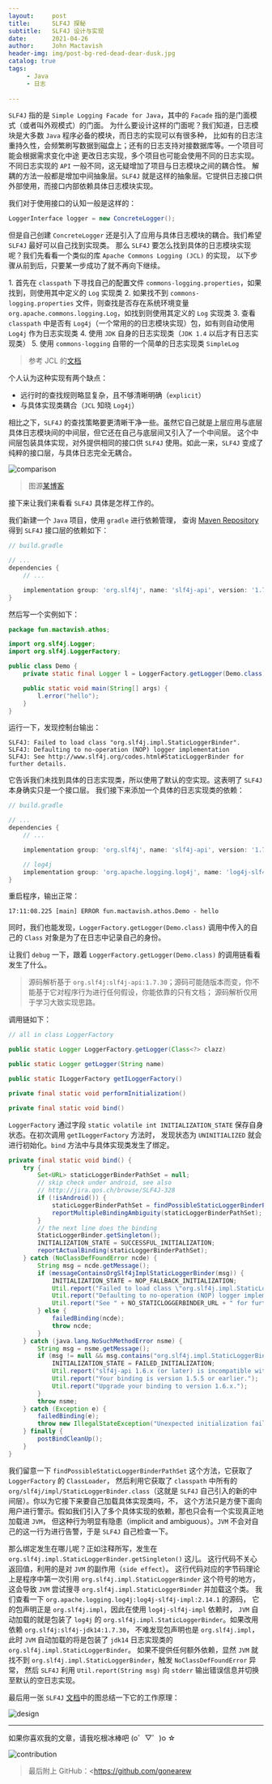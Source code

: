 ```yaml
---
layout:     post
title:      SLF4J 探秘
subtitle:   SLF4J 设计与实现
date:       2021-04-26
author:     John Mactavish
header-img: img/post-bg-red-dead-dear-dusk.jpg
catalog: true
tags:
     - Java
     - 日志
     
---
```


`SLF4J` 指的是 `Simple Logging Facade for Java`，其中的 `Facade` 指的是门面模式（或者叫外观模式）的门面。
为什么要设计这样的门面呢？我们知道，日志模块是大多数 `Java` 程序必备的模块，而日志的实现可以有很多种，
比如有的日志注重持久性，会频繁刷写数据到磁盘上；还有的日志支持对接数据库等。一个项目可能会根据需求变化中途
更改日志实现，多个项目也可能会使用不同的日志实现。不同日志实现的 `API` 一般不同，这无疑增加了项目与日志模块之间的耦合性。
解耦的方法一般都是增加中间抽象层。`SLF4J` 就是这样的抽象层。它提供日志接口供外部使用，而接口内部依赖具体日志模块实现。

我们对于使用接口的认知一般是这样的：

```java
LoggerInterface logger = new ConcreteLogger();
```

但是自己创建 `ConcreteLogger` 还是引入了应用与具体日志模块的耦合。我们希望 `SLF4J` 最好可以自己找到实现类。
那么 `SLF4J` 要怎么找到具体的日志模块实现呢？我们先看看一个类似的库 `Apache Commons Logging (JCL)` 的实现，
以下步骤从前到后，只要某一步成功了就不再向下继续。

1. 首先在 `classpath` 下寻找自己的配置文件 `commons-logging.properties`，如果找到，则使用其中定义的 `Log` 实现类
2. 如果找不到 `commons-logging.properties` 文件，则查找是否存在系统环境变量 `org.apache.commons.logging.Log`，如找到则使用其定义的 `Log` 实现类
3. 查看 `classpath` 中是否有 `Log4j`（一个常用的的日志模块实现）包，如有则自动使用 `Log4j` 作为日志实现类
4. 使用 `JDK` 自身的日志实现类（`JDK 1.4` 以后才有日志实现类）
5. 使用 `commons-logging` 自带的一个简单的日志实现类 `SimpleLog`

> 参考 JCL 的[文档](https://commons.apache.org/proper/commons-logging/guide.html)

个人认为这种实现有两个缺点：

- 远行时的查找规则略显复杂，且不够清晰明确（`explicit`）
- 与具体实现类耦合（`JCL` 知晓 `Log4j`）
  
相比之下，`SLF4J` 的查找策略要更清晰干净一些。虽然它自己就是上层应用与底层具体日志模块间的中间层，但它还在自己与底层间又引入了一个中间层。
这个中间层包装具体实现，对外提供相同的接口供 `SLF4J` 使用。如此一来，`SLF4J` 变成了纯粹的接口层，与具体日志完全无耦合。

![comparison](https://raw.githubusercontent.com/gonearewe/gonearewe.github.io/master/img/post-2021-slf4j-comparison.png)

> 图源[某博客](https://jayunit100.blogspot.com/2013/10/simplifying-distinction-between-sl4j.html)

接下来让我们来看看 `SLF4J` 具体是怎样工作的。

我们新建一个 `Java` 项目，使用 `gradle` 进行依赖管理，
查询 [Maven Repository](https://mvnrepository.com/artifact/org.slf4j/slf4j-api) 得到 `SLF4J` 接口层的依赖如下：

```groovy
// build.gradle

// ...
dependencies {
    // ...

    implementation group: 'org.slf4j', name: 'slf4j-api', version: '1.7.30'
}
```

然后写一个实例如下：

```java
package fun.mactavish.athos;

import org.slf4j.Logger;
import org.slf4j.LoggerFactory;

public class Demo {
    private static final Logger l = LoggerFactory.getLogger(Demo.class);

    public static void main(String[] args) {
        l.error("hello");
    }
}
```

运行一下，发现控制台输出：

```
SLF4J: Failed to load class "org.slf4j.impl.StaticLoggerBinder".
SLF4J: Defaulting to no-operation (NOP) logger implementation
SLF4J: See http://www.slf4j.org/codes.html#StaticLoggerBinder for further details.
```

它告诉我们未找到具体的日志实现类，所以使用了默认的空实现。这表明了 `SLF4J` 本身确实只是一个接口层。
我们接下来添加一个具体的日志实现类的依赖：

```groovy
// build.gradle

// ...
dependencies {
    // ...

    implementation group: 'org.slf4j', name: 'slf4j-api', version: '1.7.30'

    // log4j
    implementation group: 'org.apache.logging.log4j', name: 'log4j-slf4j-impl', version: '2.14.1'
}
```

重启程序，输出正常：

```
17:11:08.225 [main] ERROR fun.mactavish.athos.Demo - hello
```

同时，我们也能发现，`LoggerFactory.getLogger(Demo.class)` 调用中传入的自己的 `Class` 对象是为了在日志中记录自己的身份。

让我们 `debug` 一下，跟着 `LoggerFactory.getLogger(Demo.class)` 的调用链看看发生了什么。

> 源码解析基于 `org.slf4j:slf4j-api:1.7.30`；源码可能随版本而变，你不能基于它对程序行为进行任何假设，你能依靠的只有文档；
> 源码解析仅用于学习大致实现思路。

调用链如下：

```java
// all in class LoggerFactory

public static Logger LoggerFactory.getLogger(Class<?> clazz)

public static Logger getLogger(String name)

public static ILoggerFactory getILoggerFactory()

private final static void performInitialization()

private final static void bind()
```

`LoggerFactory` 通过字段 `static volatile int INITIALIZATION_STATE` 保存自身状态。在初次调用 `getILoggerFactory` 方法时，
发现状态为 `UNINITIALIZED` 就会进行初始化。`bind` 方法中与具体实现类发生了绑定。

```java
private final static void bind() {
    try {
        Set<URL> staticLoggerBinderPathSet = null;
        // skip check under android, see also
        // http://jira.qos.ch/browse/SLF4J-328
        if (!isAndroid()) {
            staticLoggerBinderPathSet = findPossibleStaticLoggerBinderPathSet();
            reportMultipleBindingAmbiguity(staticLoggerBinderPathSet);
        }
        // the next line does the binding
        StaticLoggerBinder.getSingleton();
        INITIALIZATION_STATE = SUCCESSFUL_INITIALIZATION;
        reportActualBinding(staticLoggerBinderPathSet);
    } catch (NoClassDefFoundError ncde) {
        String msg = ncde.getMessage();
        if (messageContainsOrgSlf4jImplStaticLoggerBinder(msg)) {
            INITIALIZATION_STATE = NOP_FALLBACK_INITIALIZATION;
            Util.report("Failed to load class \"org.slf4j.impl.StaticLoggerBinder\".");
            Util.report("Defaulting to no-operation (NOP) logger implementation");
            Util.report("See " + NO_STATICLOGGERBINDER_URL + " for further details.");
        } else {
            failedBinding(ncde);
            throw ncde;
        }
    } catch (java.lang.NoSuchMethodError nsme) {
        String msg = nsme.getMessage();
        if (msg != null && msg.contains("org.slf4j.impl.StaticLoggerBinder.getSingleton()")) {
            INITIALIZATION_STATE = FAILED_INITIALIZATION;
            Util.report("slf4j-api 1.6.x (or later) is incompatible with this binding.");
            Util.report("Your binding is version 1.5.5 or earlier.");
            Util.report("Upgrade your binding to version 1.6.x.");
        }
        throw nsme;
    } catch (Exception e) {
        failedBinding(e);
        throw new IllegalStateException("Unexpected initialization failure", e);
    } finally {
        postBindCleanUp();
    }
}
```

我们留意一下 `findPossibleStaticLoggerBinderPathSet` 这个方法，它获取了 `LoggerFactory` 的 `ClassLoader`，
然后利用它获取了 `classpath` 中所有的 `org/slf4j/impl/StaticLoggerBinder.class`（这就是 `SLF4J` 自己引入的新的中间层）。你以为它接下来要自己加载具体实现类吗，不，
这个方法只是方便下面向用户进行警示。假如我们引入了多个具体实现的依赖，那也只会有一个实现真正地加载进 `JVM`，
但这种行为明显有隐患（implicit and ambiguous）。`JVM` 不会对自己的这一行为进行告警，于是 `SLF4J` 自己检查一下。

那么绑定发生在哪儿呢？正如注释所写，发生在 `org.slf4j.impl.StaticLoggerBinder.getSingleton()` 这儿。
这行代码不关心返回值，利用的是对 `JVM` 的副作用（`side effect`）。
这行代码对应的字节码理论上是程序中第一次引用 `org.slf4j.impl.StaticLoggerBinder` 这个符号的地方，
这会导致 `JVM` 尝试搜寻 `org.slf4j.impl.StaticLoggerBinder` 并加载这个类。
我们查看一下 `org.apache.logging.log4j:log4j-slf4j-impl:2.14.1` 的源码，
它的包声明正是 `org.slf4j.impl`，因此在使用 `log4j-slf4j-impl` 依赖时，
`JVM` 自动加载的就是包装了 `log4j` 的 `org.slf4j.impl.StaticLoggerBinder`。如果改用依赖 `org.slf4j:slf4j-jdk14:1.7.30`，
不难发现包声明也是 `org.slf4j.impl`，此时 `JVM` 自动加载的将是包装了 `jdk14` 日志实现类的 `org.slf4j.impl.StaticLoggerBinder`。
如果不提供任何额外依赖，显然 `JVM` 就找不到 `org.slf4j.impl.StaticLoggerBinder`，触发 `NoClassDefFoundError` 异常，
然后 `SLF4J` 利用 `Util.report(String msg)` 向 `stderr` 输出错误信息并切换至默认的空日志实现。

最后用一张 `SLF4J` [文档](http://www.slf4j.org/manual.html)中的图总结一下它的工作原理：

![design](https://raw.githubusercontent.com/gonearewe/gonearewe.github.io/master/img/post-2021-slf4j-design.png)

---
如果你喜欢我的文章，请我吃根冰棒吧  (o゜▽゜)o ☆

![contribution](https://raw.githubusercontent.com/gonearewe/gonearewe.github.io/master/img/contribution.jpg)

> 最后附上 GitHub：<https://github.com/gonearew